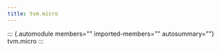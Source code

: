 ```yaml
---
title: tvm.micro
---
```


::: {.automodule members="" imported-members="" autosummary=""}
tvm.micro
:::
